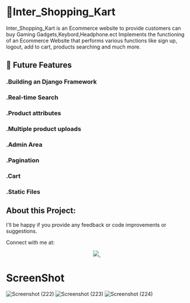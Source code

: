 # 📡Inter_Shopping_Kart
Inter_Shopping_Kart is an Ecommerce website to provide customers can buy Gaming Gadgets,Keybord,Headphone.ect
Implements the functioning of an Ecommerce Website that performs various functions like sign up, logout, add to cart, products searching and much more.


## 🚀  Future Features

### .Building an Django  Framework 
### .Real-time Search
### .Product attributes
### .Multiple product uploads
### .Admin Area
### .Pagination
### .Cart
### .Static Files




## About this Project:
I'll be happy if you provide any feedback or code improvements or suggestions.

Connect with me at:

<p align='center'>
    
  <a href="https://www.linkedin.com/in/nazim-n-nazar-94113b243/">
    <img src="https://img.shields.io/badge/linkedin-%230077B5.svg?&style=for-the-badge&logo=linkedin&logoColor=white" />
  </a>&nbsp;&nbsp;  
</p>


# ScreenShot
![Screenshot (222)](https://user-images.githubusercontent.com/112808009/199542049-c73dbd8b-b5b5-4197-bd60-8a9464c29a72.png)
![Screenshot (223)](https://user-images.githubusercontent.com/112808009/199542081-6237a1c9-6a34-41bc-9066-320f79b1c4bd.png)
![Screenshot (224)](https://user-images.githubusercontent.com/112808009/199542098-613e6a1d-7183-417f-89c3-f21b6e306f8a.png)
